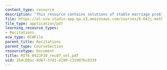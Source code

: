 ```yaml
---
content_type: resource
description: 'This resource contains solutions of stable marriage problem. '
file: https://ol-ocw-studio-app-qa.s3.amazonaws.com/courses/6-042j-mathematics-for-computer-science-fall-2010/264c08ac4d6737d1d190c319076c0339_MIT6_042JF10_rec07_sol.pdf
file_type: application/pdf
learning_resource_types:
- Recitations
ocw_type: OCWFile
parent_title: Recitations
parent_type: CourseSection
resourcetype: Document
title: MIT6_042JF10_rec07_sol.pdf
uid: 264c08ac-4d67-37d1-d190-c319076c0339
---
```

